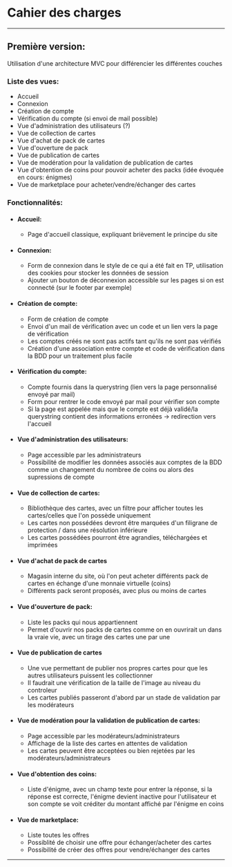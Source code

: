 # Cahier des charges
---
## Première version:
Utilisation d'une architecture MVC pour différencier les différentes couches
### Liste des vues:
- Accueil
- Connexion
- Création de compte
- Vérification du compte (si envoi de mail possible)
- Vue d'administration des utilisateurs (?)
- Vue de collection de cartes
- Vue d'achat de pack de cartes
- Vue d'ouverture de pack
- Vue de publication de cartes
- Vue de modération pour la validation de publication de cartes
- Vue d'obtention de coins pour pouvoir acheter des packs (idée évoquée en cours: énigmes)
- Vue de marketplace pour acheter/vendre/échanger des cartes
### Fonctionnalités:
- #### Accueil:
  - Page d'accueil classique, expliquant brièvement le principe du site
- #### Connexion:
  - Form de connexion dans le style de ce qui a été fait en TP, utilisation des cookies pour stocker les données de session
  - Ajouter un bouton de déconnexion accessible sur les pages si on est connecté (sur le footer par exemple)
- #### Création de compte:
  - Form de création de compte
  - Envoi d'un mail de vérification avec un code et un lien vers la page de vérification
  - Les comptes créés ne sont pas actifs tant qu'ils ne sont pas vérifiés
  - Création d'une association entre compte et code de vérification dans la BDD pour un traitement plus facile
- #### Vérification du compte:
  - Compte fournis dans la querystring (lien vers la page personnalisé envoyé par mail)
  - Form pour rentrer le code envoyé par mail pour vérifier son compte
  - Si la page est appelée mais que le compte est déjà validé/la querystring contient des informations erronées -> redirection vers l'accueil
- #### Vue d'administration des utilisateurs:
  - Page accessible par les administrateurs
  - Possibilité de modifier les données associés aux comptes de la BDD comme un changement du nombree de coins ou alors des supressions de compte
- #### Vue de collection de cartes:
  - Bibliothèque des cartes, avec un filtre pour afficher toutes les cartes/celles que l'on possède uniquement
  - Les cartes non possédées devront être marquées d'un filigrane de protection / dans une résolution inférieure
  - Les cartes possédées pourront être agrandies, téléchargées et imprimées
- #### Vue d'achat de pack de cartes
  - Magasin interne du site, où l'on peut acheter différents pack de cartes en échange d'une monnaie virtuelle (coins)
  - Différents pack seront proposés, avec plus ou moins de cartes
- #### Vue d'ouverture de pack:
  - Liste les packs qui nous appartiennent
  - Permet d'ouvrir nos packs de cartes comme on en ouvrirait un dans la vraie vie, avec un tirage des cartes une par une
- #### Vue de publication de cartes
  - Une vue permettant de publier nos propres cartes pour que les autres utilisateurs puissent les collectionner
  - Il faudrait une vérification de la taille de l'image au niveau du controleur
  - Les cartes publiés passeront d'abord par un stade de validation par les modérateurs
- #### Vue de modération pour la validation de publication de cartes:
  - Page accessible par les modérateurs/administrateurs
  - Affichage de la liste des cartes en attentes de validation
  - Les cartes peuvent être acceptées ou bien rejetées par les modérateurs/administrateurs
- #### Vue d'obtention des coins:
  - Liste d'énigme, avec un champ texte pour entrer la réponse, si la réponse est correcte, l'énigme devient inactive pour l'utilisateur et son compte se voit créditer du montant affiché par l'énigme en coins
- #### Vue de marketplace:
  - Liste toutes les offres
  - Possiblité de choisir une offre pour échanger/acheter des cartes
  - Possibilité de créer des offres pour vendre/échanger des cartes

---
